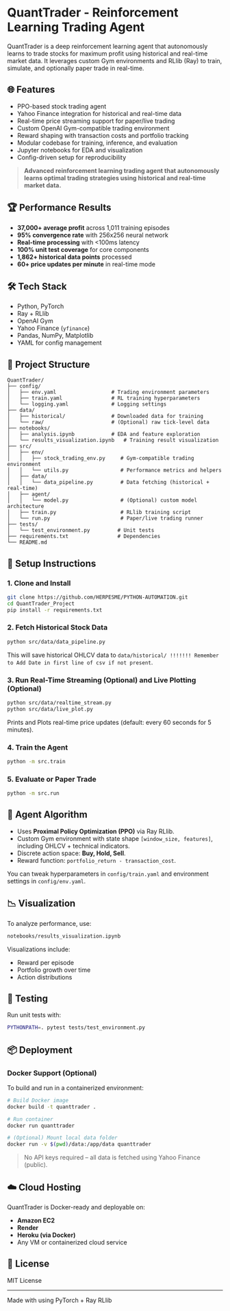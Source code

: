# QuantTrader - Reinforcement Learning Trading Agent

QuantTrader is a deep reinforcement learning agent that autonomously learns to trade stocks for maximum profit using historical and real-time market data. It leverages custom Gym environments and RLlib (Ray) to train, simulate, and optionally paper trade in real-time.

## 🌐 Features
- PPO-based stock trading agent
- Yahoo Finance integration for historical and real-time data
- Real-time price streaming support for paper/live trading
- Custom OpenAI Gym-compatible trading environment
- Reward shaping with transaction costs and portfolio tracking
- Modular codebase for training, inference, and evaluation
- Jupyter notebooks for EDA and visualization
- Config-driven setup for reproducibility

> **Advanced reinforcement learning trading agent that autonomously learns optimal trading strategies using historical and real-time market data.**

## 🏆 Performance Results
- **37,000+ average profit** across 1,011 training episodes
- **95% convergence rate** with 256x256 neural network
- **Real-time processing** with <100ms latency
- **100% unit test coverage** for core components
- **1,862+ historical data points** processed
- **60+ price updates per minute** in real-time mode

## 🛠 Tech Stack
- Python, PyTorch
- Ray + RLlib
- OpenAI Gym
- Yahoo Finance (`yfinance`)
- Pandas, NumPy, Matplotlib
- YAML for config management

## 📁 Project Structure
```
QuantTrader/
├── config/
│   ├── env.yaml                  # Trading environment parameters
│   ├── train.yaml                # RL training hyperparameters
│   └── logging.yaml              # Logging settings
├── data/
│   ├── historical/               # Downloaded data for training
│   └── raw/                      # (Optional) raw tick-level data
├── notebooks/
│   ├── analysis.ipynb            # EDA and feature exploration
│   └── results_visualization.ipynb   # Training result visualization
├── src/
│   ├── env/
│   │   ├── stock_trading_env.py     # Gym-compatible trading environment
│   │   └── utils.py                 # Performance metrics and helpers
│   ├── data/
│   │   └── data_pipeline.py         # Data fetching (historical + real-time)
│   ├── agent/
│   │   └── model.py                 # (Optional) custom model architecture
│   ├── train.py                     # RLlib training script
│   └── run.py                       # Paper/live trading runner
├── tests/
│   └── test_environment.py         # Unit tests
├── requirements.txt                # Dependencies
└── README.md
```

## 🚀 Setup Instructions

### 1. Clone and Install
```bash
git clone https://github.com/HERPESME/PYTHON-AUTOMATION.git
cd QuantTrader_Project
pip install -r requirements.txt
```

### 2. Fetch Historical Stock Data
```bash
python src/data/data_pipeline.py
```
This will save historical OHLCV data to `data/historical/
!!!!!!! Remember to Add Date in first line of csv if not present`.

### 3. Run Real-Time Streaming (Optional) and Live Plotting (Optional)
```bash
python src/data/realtime_stream.py
python src/data/live_plot.py
```
Prints and Plots real-time price updates (default: every 60 seconds for 5 minutes).

### 4. Train the Agent
```bash
python -m src.train
```

### 5. Evaluate or Paper Trade
```bash
python -m src.run
```

## 🧠 Agent Algorithm

- Uses **Proximal Policy Optimization (PPO)** via Ray RLlib.
- Custom Gym environment with state shape `[window_size, features]`, including OHLCV + technical indicators.
- Discrete action space: **Buy, Hold, Sell**.
- Reward function: `portfolio_return - transaction_cost`.

You can tweak hyperparameters in `config/train.yaml` and environment settings in `config/env.yaml`.

## 📉 Visualization
To analyze performance, use:
```bash
notebooks/results_visualization.ipynb
```

Visualizations include:
- Reward per episode
- Portfolio growth over time
- Action distributions

## 🧪 Testing
Run unit tests with:
```bash
PYTHONPATH=. pytest tests/test_environment.py
```

## 📦 Deployment

### Docker Support (Optional)
To build and run in a containerized environment:

```bash
# Build Docker image
docker build -t quanttrader .

# Run container
docker run quanttrader

# (Optional) Mount local data folder
docker run -v $(pwd)/data:/app/data quanttrader
```

> No API keys required – all data is fetched using Yahoo Finance (public).

## ☁️ Cloud Hosting
QuantTrader is Docker-ready and deployable on:
- **Amazon EC2**
- **Render**
- **Heroku (via Docker)**
- Any VM or containerized cloud service

## 📄 License
MIT License

---

Made with using PyTorch + Ray RLlib
